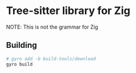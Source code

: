 # Tree-sitter library for Zig

NOTE: This is not the grammar for Zig

## Building


```sh
# gyro add -b build-tools/download
gyro build
```

